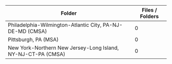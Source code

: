 | Folder                                                       |   Files / Folders |
|--------------------------------------------------------------|-------------------|
| Philadelphia-Wilmington-Atlantic City, PA-NJ-DE-MD (CMSA)    |                 0 |
| Pittsburgh, PA (MSA)                                         |                 0 |
| New York-Northern New Jersey-Long Island, NY-NJ-CT-PA (CMSA) |                 0 |